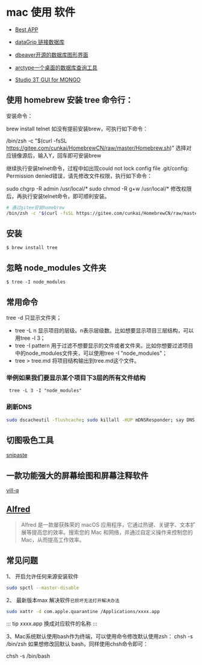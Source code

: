 # mac 使用 软件


- [Best APP](https://github.com/hzlzh/Best-App)

- [dataGrip 链接数据库]()
- [dbeaver开源的数据库图形界面](https://dbeaver.io/download/)
- [arctype一个桌面的数据库查询工具](https://arctype.com/)
- [Studio 3T GUI for MONGO](https://studio3t.com/)

## 使用 homebrew 安装 tree 命令行：
安装命令：

brew install telnet
如没有提前安装brew，可执行如下命令：

/bin/zsh -c "$(curl -fsSL https://gitee.com/cunkai/HomebrewCN/raw/master/Homebrew.sh)"
选择对应镜像源后，输入Y，回车即可安装brew

继续执行安装telnet命令，过程中如出现could not lock config file .git/config: Permission denied错误，请先修改文件权限，执行如下命令：

sudo chgrp -R admin /usr/local/*
sudo chmod -R g+w /usr/local/*
修改权限后，再执行安装telnet命令，即可顺利安装。
```sh
# 通过gitee安装homebrew
/bin/zsh -c "$(curl -fsSL https://gitee.com/cunkai/HomebrewCN/raw/master/Homebrew.sh)"
```
## 安装
```shell
$ brew install tree
```

## 忽略 node_modules 文件夹
```shell
$ tree -I node_modules
```

## 常用命令
tree -d 只显示文件夹； 
* tree -L n 显示项目的层级。n表示层级数。比如想要显示项目三层结构，可以用tree -l 3； 
* tree -I pattern 用于过滤不想要显示的文件或者文件夹。比如你想要过滤项目中的node_modules文件夹，可以使用tree -I "node_modules"； 
* tree > tree.md 将项目结构输出到tree.md这个文件。

### 举例如果我们要显示某个项目下3层的所有文件结构
```
 tree -L 3 -I "node_modules"
```

### 刷新DNS
```sh
sudo dscacheutil -flushcache; sudo killall -HUP mDNSResponder; say DNS cache flushed
```

## 切图吸色工具 
[snipaste](https://www.snipaste.com/)

## 一款功能强大的屏幕绘图和屏幕注释软件
 [vill-q](http://www.pixelegg.me/vill-q)

## [Alfred](https://www.alfredapp.com/)
> Alfred 是一款屡获殊荣的 macOS 应用程序，它通过热键、关键字、文本扩展等提高您的效率。搜索您的 Mac 和网络，并通过自定义操作来控制您的 Mac，从而提高工作效率。

## 常见问题

1、 开启允许任何来源安装软件
```sh
sudo spctl --master-disable
```

2、 最新版本max 解决软件`已损坏无法打开解决办法`
```sh
sudo xattr -d com.apple.quarantine /Applications/xxxx.app
```
::: tip
xxxx.app 换成对应软件的名称
:::


3、Mac系统默认使用bash作为终端，可以使用命令修改默认使用zsh：
chsh -s /bin/zsh
如果想修改回默认 bash，同样使用chsh命令即可：

chsh -s /bin/bash